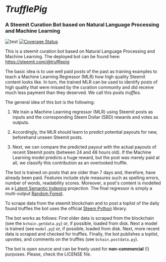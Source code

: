 # *TrufflePig*
### A Steemit Curation Bot based on Natural Language Processing and  Machine Learning

![test](https://travis-ci.org/SmokinCaterpillar/TrufflePig.svg?branch=master)
[![Coverage Status](https://coveralls.io/repos/github/SmokinCaterpillar/TrufflePig/badge.svg?branch=master)](https://coveralls.io/github/SmokinCaterpillar/TrufflePig?branch=master)

This is a steemit curation bot based on Natural Language Processing and Machine Learning.
The deployed bot can be found here: https://steemit.com/@trufflepig

The basic idea is to use well paid posts of the past as training examples to teach a Machine Learning Regressor (MLR) how high quality Steemit content looks like. In turn, the trained MLR can be used to identify posts of high quality that were missed by the curation community and did receive much less payment than they deserved. We call this posts *truffles*.

The general idea of this bot is the following:

1. We train a Machine Learning regressor (MLR) using Steemit posts as inputs and the corresponding Steem Dollar (SBD) rewards and votes as outputs.

2. Accordingly, the MLR should learn to predict potential payouts for new, beforehand unseen Steemit posts.

3. Next, we can compare the predicted payout with the actual payouts of recent Steemit posts (between 24 and 48 hours old). If the Machine Learning model predicts a huge reward, but the post was merely paid at all, we classify this contribution as an overlooked truffle.

The bot is trained on posts that are older than 7 days and, therefore, have already been paid. Features include style measures such as spelling errors, number of words, readability scores. Moreover, a post's content is modelled as a [Latent Semantic Indexing](https://de.wikipedia.org/wiki/Latent_Semantic_Analysis) projection. The final regressor is simply a multi-output [Random Forest](http://scikit-learn.org/stable/modules/generated/sklearn.ensemble.RandomForestRegressor.html).

To scrape data from the steemit blockchain and to post a toplist of the daily found truffles the bot uses the official [Steem Python](https://github.com/steemit/steem-python) library.

The bot works as follows: First older data is scraped from the blockchain (see the `bchain.getdata.py`) or, if possible, loaded from disk. Next a model is trained (see `model.py`) or, if possible, loaded from disk. Next, more recent data is scraped and checked for truffles. Finally, the bot publishes a toplist, upvotes, and comments on the truffles (see `bchain.postdata.py`).

The bot is open source and can be freely used for **non-commercial** (!) purposes. Please, check the LICENSE file.


